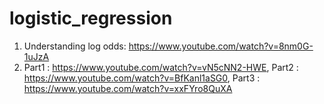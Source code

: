 # logistic_regression

1. Understanding log odds: https://www.youtube.com/watch?v=8nm0G-1uJzA
2. Part1 : https://www.youtube.com/watch?v=vN5cNN2-HWE, Part2 : https://www.youtube.com/watch?v=BfKanl1aSG0, Part3 : https://www.youtube.com/watch?v=xxFYro8QuXA
